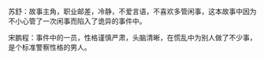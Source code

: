 苏舒：故事主角，职业邮差，冷静，不爱言语，不喜欢多管闲事，这本故事中因为不小心管了一次闲事而陷入了诡异的事件中。

宋鹏程：事件中的一员，性格谨慎严肃，头脑清晰，在慌乱中为别人做了不少事，是个标准警察性格的男人。